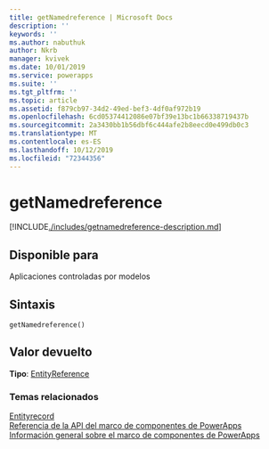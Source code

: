 ```yaml
---
title: getNamedreference | Microsoft Docs
description: ''
keywords: ''
ms.author: nabuthuk
author: Nkrb
manager: kvivek
ms.date: 10/01/2019
ms.service: powerapps
ms.suite: ''
ms.tgt_pltfrm: ''
ms.topic: article
ms.assetid: f879cb97-34d2-49ed-bef3-4df0af972b19
ms.openlocfilehash: 6cd05374412086e07bf39e13bc1b66338719437b
ms.sourcegitcommit: 2a3430bb1b56dbf6c444afe2b8eecd0e499db0c3
ms.translationtype: MT
ms.contentlocale: es-ES
ms.lasthandoff: 10/12/2019
ms.locfileid: "72344356"
---
```

# <a name="getnamedreference"></a>getNamedreference

[!INCLUDE[./includes/getnamedreference-description.md](./includes/getnamedreference-description.md)]

## <a name="available-for"></a>Disponible para 

Aplicaciones controladas por modelos

## <a name="syntax"></a>Sintaxis

`getNamedreference()`

## <a name="return-value"></a>Valor devuelto

**Tipo**: [EntityReference](../entityreference.md)


### <a name="related-topics"></a>Temas relacionados

[Entityrecord](../entityrecord.md)<br/>
[Referencia de la API del marco de componentes de PowerApps](../../reference/index.md)<br/>
[Información general sobre el marco de componentes de PowerApps](../../overview.md)